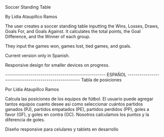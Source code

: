 Soccer Standing Table

By Lidia Ataupillco Ramos  

The user creates a soccer standing table inputting the Wins, Losses, Draws, Goals For, and Goals Against. It calculates the total points, the Goal Difference, and the Winner of each group.

They input the games won, games lost, tied games, and goals.

Current version only in Spanish.

Responsive design for smaller devices on progress.


---------------------------------------------------      ESPAÑOL       ------------------------------------------------------
Tabla de posiciones

Por Lidia Ataupillco Ramos

Calcula las posiciones de los equipos de fútbol. El usuario puede agregar tantos equipos cuanto desee así como seleccionar cuántos partidos ganados (PJ), partidos empatados (PE), partidos perdidos (PP), goles a favor (GF), y goles en contra (GC). Nosotros calculamos los puntos y la diferencia de goles.

Diseño responsive para celulares y tablets en desarrollo
